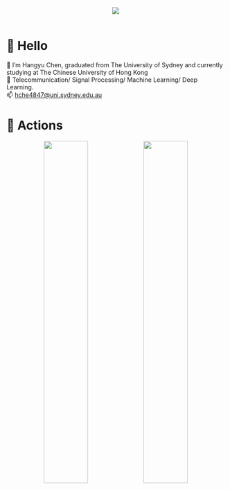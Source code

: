 
<!---
henry0408/henry0408 is a ✨ special ✨ repository because its `README.md` (this file) appears on your GitHub profile.
You can click the Preview link to take a look at your changes.
--->

<!-- 敲代码的图片 -->
<div align="center" ><img order-radius="100px" src="https://cdn.jsdelivr.net/gh/sun0225SUN/photos/images/202108300019556.gif"/></div>
<br>

#  🙋 Hello
:open_book: I’m Hangyu Chen, graduated from The University of Sydney and currently studying at The Chinese University of Hong Kong\
:dizzy: Telecommunication/ Signal Processing/ Machine Learning/ Deep Learning.\
📫 hche4847@uni.sydney.edu.au

# 🚀 Actions
<!-- 连续提交代码天数记录 -->
<div align="center">
  <img style="overflow:hidden;" src="https://github-readme-streak-stats.herokuapp.com/?user=henry0408&theme=dark&hide_border=true" width=45%>
  <img style="overflow:hidden;" src="https://github-readme-stats.vercel.app/api?username=henry0408&hide_border=true&show_icons=true&theme=dracula&count_private=true" width=45%>
</div>
<br>
